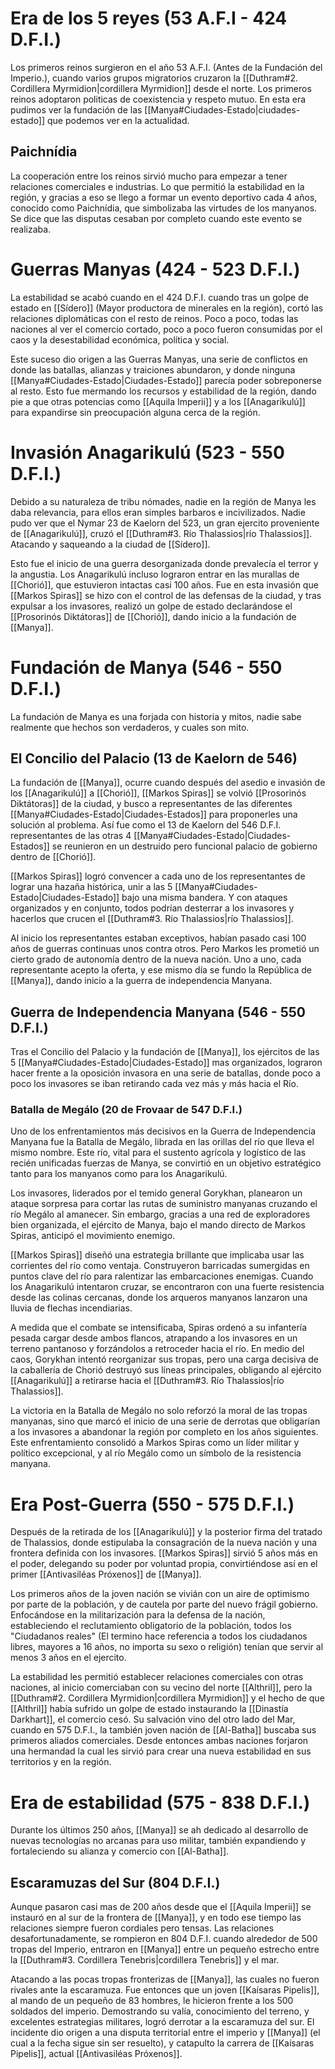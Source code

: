 # Era de los 5 reyes (53 A.F.I - 424 D.F.I.)

Los primeros reinos surgieron en el año 53 A.F.I. (Antes de la Fundación del Imperio.), cuando varios grupos migratorios cruzaron la [[Duthram#2. Cordillera Myrmidion|cordillera Myrmidion]] desde el norte. Los primeros reinos adoptaron politicas de coexistencia y respeto mutuo. En esta era pudimos ver la fundación de las [[Manya#Ciudades-Estado|ciudades-estado]] que podemos ver en la actualidad. 

## Paichnídia

La cooperación entre los reinos sirvió mucho para empezar a tener relaciones comerciales e industrias. Lo que permitió la estabilidad en la región, y gracias a eso se llego a formar un evento deportivo cada 4 años, conocido como Paichnídia, que simbolizaba las virtudes de los manyanos. Se dice que las disputas cesaban por completo cuando este evento se realizaba.

# Guerras Manyas (424 - 523 D.F.I.)

La estabilidad se acabó cuando en el 424 D.F.I. cuando tras un golpe de estado en [[Sídero]] (Mayor productora de minerales en la región), cortó las relaciones diplomáticas con el resto de reinos. Poco a poco, todas las naciones al ver el comercio cortado, poco a poco fueron consumidas por el caos y la desestabilidad económica, política y social. 

Este suceso dio origen a las Guerras Manyas, una serie de conflictos en donde las batallas, alianzas y traiciones abundaron, y donde ninguna [[Manya#Ciudades-Estado|Ciudades-Estado]] parecía poder sobreponerse al resto. Esto fue mermando los recursos y estabilidad de la región, dando pie a que otras potencias como [[Aquila Imperii]] y a los [[Anagarikulú]] para expandirse sin preocupación alguna cerca de la región.

# Invasión Anagarikulú (523 - 550 D.F.I.)

Debido a su naturaleza de tribu nómades, nadie en la región de Manya les daba relevancia, para ellos eran simples barbaros e incivilizados. Nadie pudo ver que el Nymar 23 de Kaelorn del 523, un gran ejercito proveniente de [[Anagarikulú]], cruzó el [[Duthram#3. Río Thalassios|río Thalassios]]. Atacando y saqueando a la ciudad de [[Sídero]].

Esto fue el inicio de una guerra desorganizada donde prevalecía el terror y la angustia. Los Anagarikulú incluso lograron entrar en las murallas de [[Chorió]], que estuvieron intactas casi 100 años. Fue en esta invasión que [[Markos Spiras]] se hizo con el control de las defensas de la ciudad, y tras expulsar a los invasores, realizó un golpe de estado declarándose el [[Prosorinós Diktátoras]] de [[Chorió]], dando inicio a la fundación de [[Manya]].

# Fundación de Manya (546 - 550 D.F.I.)

La fundación de Manya es una forjada con historia y mitos, nadie sabe realmente que hechos son verdaderos, y cuales son mito. 

## El Concilio del Palacio (13 de Kaelorn de 546)

La fundación de [[Manya]], ocurre cuando después del asedio e invasión de los [[Anagarikulú]] a [[Chorió]], [[Markos Spiras]] se volvió [[Prosorinós Diktátoras]] de la ciudad, y busco a representantes de las diferentes [[Manya#Ciudades-Estado|Ciudades-Estados]] para proponerles una solución al problema. Así fue como el 13 de Kaelorn del 546 D.F.I. representantes de las otras 4 [[Manya#Ciudades-Estado|Ciudades-Estados]] se reunieron en un destruido pero funcional palacio de gobierno dentro de [[Chorió]].

[[Markos Spiras]] logró convencer a cada uno de los representantes de lograr una hazaña histórica, unir a las 5 [[Manya#Ciudades-Estado|Ciudades-Estado]] bajo una misma bandera. Y con ataques organizados y en conjunto, todos podrían desterrar a los invasores y hacerlos que crucen el [[Duthram#3. Río Thalassios|río Thalassios]].

Al inicio los representantes estaban exceptivos, habían pasado casi 100 años de guerras continuas unos contra otros. Pero Markos les prometió un cierto grado de autonomía dentro de la nueva nación. Uno a uno, cada representante acepto la oferta, y ese mismo día se fundo la República de [[Manya]], dando inicio a la guerra de independencia Manyana.

## Guerra de Independencia Manyana (546 - 550 D.F.I.)

Tras el Concilio del Palacio y la fundación de [[Manya]], los ejércitos de las 5 [[Manya#Ciudades-Estado|Ciudades-Estado]] mas organizados, lograron hacer frente a la oposición invasora en una serie de batallas, donde poco a poco los invasores se iban retirando cada vez más y más hacia el Río.

### Batalla de Megálo (20 de Frovaar de 547 D.F.I.)

Uno de los enfrentamientos más decisivos en la Guerra de Independencia Manyana fue la Batalla de Megálo, librada en las orillas del río que lleva el mismo nombre. Este río, vital para el sustento agrícola y logístico de las recién unificadas fuerzas de Manya, se convirtió en un objetivo estratégico tanto para los manyanos como para los Anagarikulú.

Los invasores, liderados por el temido general Gorykhan, planearon un ataque sorpresa para cortar las rutas de suministro manyanas cruzando el río Megálo al amanecer. Sin embargo, gracias a una red de exploradores bien organizada, el ejército de Manya, bajo el mando directo de Markos Spiras, anticipó el movimiento enemigo.

[[Markos Spiras]] diseñó una estrategia brillante que implicaba usar las corrientes del río como ventaja. Construyeron barricadas sumergidas en puntos clave del río para ralentizar las embarcaciones enemigas. Cuando los Anagarikulú intentaron cruzar, se encontraron con una fuerte resistencia desde las colinas cercanas, donde los arqueros manyanos lanzaron una lluvia de flechas incendiarias.

A medida que el combate se intensificaba, Spiras ordenó a su infantería pesada cargar desde ambos flancos, atrapando a los invasores en un terreno pantanoso y forzándolos a retroceder hacia el río. En medio del caos, Gorykhan intentó reorganizar sus tropas, pero una carga decisiva de la caballería de Chorió destruyó sus líneas principales, obligando al ejército [[Anagarikulú]] a retirarse hacia el [[Duthram#3. Río Thalassios|río Thalassios]].

La victoria en la Batalla de Megálo no solo reforzó la moral de las tropas manyanas, sino que marcó el inicio de una serie de derrotas que obligarían a los invasores a abandonar la región por completo en los años siguientes. Este enfrentamiento consolidó a Markos Spiras como un líder militar y político excepcional, y al río Megálo como un símbolo de la resistencia manyana.

# Era Post-Guerra (550 - 575 D.F.I.)

Después de la retirada de los [[Anagarikulú]] y la posterior firma del tratado de Thalassios, donde estipulaba la consagración de la nueva nación y una frontera definida con los invasores. [[Markos Spiras]] sirvió 5 años más en el poder, delegando su poder por voluntad propia, convirtiéndose así en el primer [[Antivasiléas Próxenos]] de [[Manya]].

Los primeros años de la joven nación se vivián con un aire de optimismo por parte de la población, y de cautela por parte del nuevo frágil gobierno. Enfocándose en la militarización para la defensa de la nación, estableciendo el reclutamiento obligatorio de la población, todos los "Ciudadanos reales" (El termino hace referencia a todos los ciudadanos libres, mayores a 16 años, no importa su sexo o religión) tenían que servir al menos 3 años en el ejercito.

La estabilidad les permitió establecer relaciones comerciales con otras naciones, al inicio comerciaban con su vecino del norte [[Althril]], pero la [[Duthram#2. Cordillera Myrmidion|cordillera Myrmidion]] y el hecho de que [[Althril]] había sufrido un golpe de estado instaurando la [[Dinastía Darkhart]], el comercio cesó. Su salvación vino del otro lado del Mar, cuando en 575 D.F.I., la también joven nación de [[Al-Batha]] buscaba sus primeros aliados comerciales. Desde entonces ambas naciones forjaron una hermandad la cual les sirvió para crear una nueva estabilidad en sus territorios y en la región.

# Era de estabilidad (575 - 838 D.F.I.)

Durante los últimos 250 años, [[Manya]] se ah dedicado al desarrollo de nuevas tecnologías no arcanas para uso militar, también expandiendo y fortaleciendo su alianza y comercio con [[Al-Batha]].

## Escaramuzas del Sur (804 D.F.I.)

Aunque pasaron casi mas de 200 años desde que el [[Aquila Imperii]] se instauró en al sur de la frontera de [[Manya]], y en todo ese tiempo las relaciones siempre fueron cordiales pero tensas. Las relaciones desafortunadamente, se rompieron en 804 D.F.I. cuando alrededor de 500 tropas del Imperio, entraron en [[Manya]] entre un pequeño estrecho entre la [[Duthram#3. Cordillera Tenebris|cordillera Tenebris]] y el mar.

Atacando a las pocas tropas fronterizas de [[Manya]], las cuales no fueron rivales ante la escaramuza. Fue entonces que un joven [[Kaísaras Pipelis]], al mando de un pequeño de 83 hombres, le hicieron frente a los 500 soldados del imperio. Demostrando su valía, conocimiento del terreno, y excelentes estrategias militares, logró derrotar a la escaramuza del sur. El incidente dio origen a una disputa territorial entre el imperio y [[Manya]] (el cual a la fecha sigue sin ser resuelto), y catapulto la carrera de [[Kaísaras Pipelis]], actual [[Antivasiléas Próxenos]].